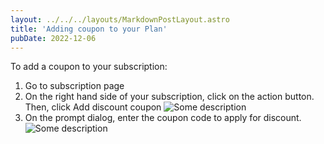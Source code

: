 ```yaml
---
layout: ../../../layouts/MarkdownPostLayout.astro
title: 'Adding coupon to your Plan'
pubDate: 2022-12-06
---
```


To add a coupon to your subscription:

1. Go to subscription page
2. On the right hand side of your subscription, click on the action button. Then, click Add discount coupon
![Some description](/kb/adding-coupon-to-your-plan/add-coupon.jpg)
3. On the prompt dialog, enter the coupon code to apply for discount.
![Some description](/kb/adding-coupon-to-your-plan/add-coupon-dialog.jpg)
